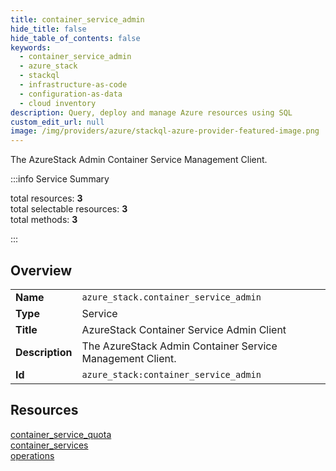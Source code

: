 ```yaml
---
title: container_service_admin
hide_title: false
hide_table_of_contents: false
keywords:
  - container_service_admin
  - azure_stack
  - stackql
  - infrastructure-as-code
  - configuration-as-data
  - cloud inventory
description: Query, deploy and manage Azure resources using SQL
custom_edit_url: null
image: /img/providers/azure/stackql-azure-provider-featured-image.png
---
```


The AzureStack Admin Container Service Management Client.  
    
:::info Service Summary

<div class="row">
<div class="providerDocColumn">
<span>total resources:&nbsp;<b>3</b></span><br />
<span>total selectable resources:&nbsp;<b>3</b></span><br />
<span>total methods:&nbsp;<b>3</b></span><br />
</div>
</div>

:::

## Overview
<table><tbody>
<tr><td><b>Name</b></td><td><code>azure_stack.container_service_admin</code></td></tr>
<tr><td><b>Type</b></td><td>Service</td></tr>
<tr><td><b>Title</b></td><td>AzureStack Container Service Admin Client</td></tr>
<tr><td><b>Description</b></td><td>The AzureStack Admin Container Service Management Client.</td></tr>
<tr><td><b>Id</b></td><td><code>azure_stack:container_service_admin</code></td></tr>
</tbody></table>

## Resources
<div class="row">
<div class="providerDocColumn">
<a href="/providers/azure_stack/container_service_admin/container_service_quota/">container_service_quota</a><br />
<a href="/providers/azure_stack/container_service_admin/container_services/">container_services</a><br />
</div>
<div class="providerDocColumn">
<a href="/providers/azure_stack/container_service_admin/operations/">operations</a><br />
</div>
</div>
